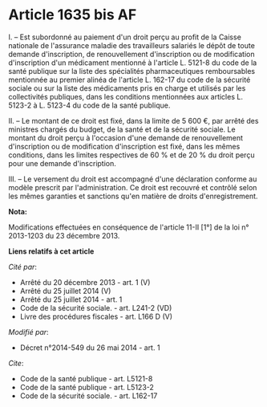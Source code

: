 # Article 1635 bis AF

I. – Est subordonné au paiement d'un droit perçu au profit de la Caisse nationale de l'assurance maladie des travailleurs
salariés le dépôt de toute demande d'inscription, de renouvellement d'inscription ou de modification d'inscription d'un
médicament mentionné à l'article L. 5121-8 du code de la santé publique sur la liste des spécialités pharmaceutiques
remboursables mentionnée au premier alinéa de l'article L. 162-17 du code de la sécurité sociale ou sur la liste des
médicaments pris en charge et utilisés par les collectivités publiques, dans les conditions mentionnées aux articles L.
5123-2 à L. 5123-4 du code de la santé publique.

II. – Le montant de ce droit est fixé, dans la limite de 5 600 €, par arrêté des ministres chargés du budget, de la santé et
de la sécurité sociale. Le montant du droit perçu à l'occasion d'une demande de renouvellement d'inscription ou de
modification d'inscription est fixé, dans les mêmes conditions, dans les limites respectives de 60 % et de 20 % du droit
perçu pour une demande d'inscription.

III. – Le versement du droit est accompagné d'une déclaration conforme au modèle prescrit par l'administration. Ce droit est
recouvré et contrôlé selon les mêmes garanties et sanctions qu'en matière de droits d'enregistrement.

**Nota:**

Modifications effectuées en conséquence de l'article 11-II [1°] de la loi n° 2013-1203 du 23 décembre 2013.

**Liens relatifs à cet article**

_Cité par_:

  - Arrêté du 20 décembre 2013 - art. 1 (V)
  - Arrêté du 25 juillet 2014 (V)
  - Arrêté du 25 juillet 2014 - art. 1
  - Code de la sécurité sociale. - art. L241-2 (VD)
  - Livre des procédures fiscales - art. L166 D (V)

_Modifié par_:

  - Décret n°2014-549 du 26 mai 2014 - art. 1

_Cite_:

  - Code de la santé publique - art. L5121-8
  - Code de la santé publique - art. L5123-2
  - Code de la sécurité sociale. - art. L162-17
